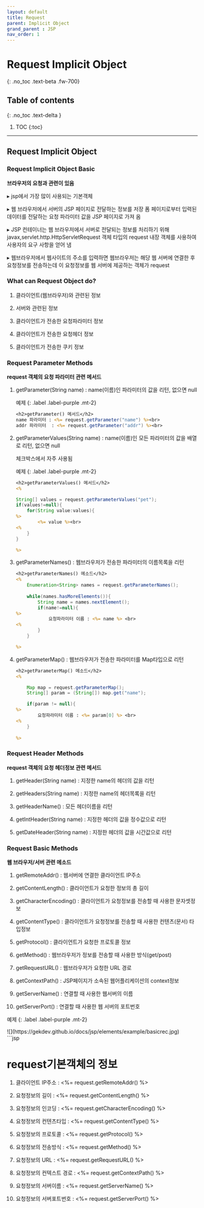 ```yaml
---
layout: default
title: Request
parent: Implicit Object
grand_parent : JSP
nav_order: 1
---
```


# Request Implicit Object
{: .no_toc .text-beta .fw-700}

## Table of contents
{: .no_toc .text-delta }

1. TOC
{:toc}

---

## Request Implicit Object

### Request Implicit Object Basic

**브라우저의 요청과 관련이 있음**

&#9656; jsp에서 가장 많이 사용되는 기본객체

&#9656; 웹 브라우저에서 서버의 JSP 페이지로 전달하는 정보를 저장 폼 페이지로부터 입력된 데이터를 전달하는 요청 파라미터 값을 JSP 페이지로 가져 옴

&#9656; JSP 컨테이너는 웹 브라우저에서 서버로 전달되는 정보를 처리하기 위해 javax,servlet.http.HttpServletRequest 객체 타입의 request 내장 객체를 사용하여 사용자의 요구 사항을 얻어 냄

&#9656; 웹브라우저에서 웹사이트의 주소를 입력하면 웹브라우저는 해당 웹 서버에 연결한 후 요청정보를 전송하는데 이 요청정보를 웹 서버에 제공하는 객체가 request 

### What can Request Object do?
 
1. 클라이언트(웹브라우저)와 관련된 정보

2. 서버와 관련된 정보

3. 클라이언트가 전송한 요청파라미터 정보

4. 클라이언트가 전송한 요청헤더 정보

5. 클라이언트가 전송한 쿠키 정보

### Request Parameter Methods

**request 객체의 요청 파라미터 관련 메서드**

1. getParameter(String name) : name(이름)인 파라미터의 값을 리턴, 없으면 null

    예제
    {: .label .label-purple .mt-2}
    ```jsp
    <h2>getParameter() 메서드</h2>
	name 파라미터 : <%= request.getParameter("name") %><br>
	addr 파라미터  : <%= request.getParameter("addr") %><br>
	```

2. getParameterValues(String name) : name(이름)인 모든 파라미터의 값을 배열로 리턴, 없으면 null

	체크박스에서 자주 사용됨

    예제
    {: .label .label-purple .mt-2}
    ```jsp
    <h2>getParameterValues() 메서드</h2>
	<%
	
	String[] values = request.getParameterValues("pet");
	if(values!=null){
		for(String value:values){
	%>		
			<%= value %><br>
	<%
		}
	}
	
	%>
    ```
    
3. getParameterNames() : 웹브라우저가 전송한 파라미터의 이름목록을 리턴

    ```jsp
    <h2>getParameterNames() 메소드</h2>
	<%
		Enumeration<String> names = request.getParameterNames();
		
		while(names.hasMoreElements()){
			String name = names.nextElement();
			if(name!=null){
	%>
				요청파라미터 이름 : <%= name %> <br>
	<%
			}
		}
	
	%>
    ```
    
4. getParameterMap() : 웹브라우저가 전송한 파라미터를 Map타입으로 리턴

    ```jsp
    <h2>getParameterMap() 메소드</h2>
	<%
	
		Map map = request.getParameterMap();
		String[] param = (String[]) map.get("name");
	
		if(param != null){
	%>
			요청파라미터 이름 : <%= param[0] %> <br>
	<%
		}
		
	%>
    ```
    
### Request Header Methods

**request 객체의 요청 헤더정보 관련 메서드**

1. getHeader(String name) : 지정한 name의 헤더의 값을 리턴

2. getHeaders(String name) : 지정한 name의 헤더목록을 리턴

3. getHeaderName() : 모든 헤더이름을 리턴

4. getIntHeader(String name) : 지정한 헤더의 값을 정수값으로 리턴

5. getDateHeader(String name) : 지정한 헤더의 값을 시간값으로 리턴

### Request Basic Methods

**웹 브라우저/서버 관련 메소드**

1. getRemoteAddr() : 웹서버에 연결한 클라이언트 IP주소

2. getContentLength() : 클라이언트가 요청한 정보의 총 길이

3. getCharacterEncoding() : 클라이언트가 요청정보를 전송할 때 사용한 문자셋정보

4. getContentType() : 클라이언트가 요청정보를 전송할 때 사용한 컨텐츠(문서) 타입정보

5. getProtocol() : 클라이언트가 요청한 프로토콜 정보

6. getMethod() : 웹브라우저가 정보를 전송할 때 사용한 방식(get/post)

7. getRequestURL() : 웹브라우저가 요청한 URL 경로

8. getContextPath() : JSP페이지가 소속된 웹어플리케이션의 context정보 

9. getServerName() : 연결할 때 사용한 웹서버의 이름

10. getServerPort() : 연결할 때 사용한 웹 서버의 포트번호

예제
{: .label .label-purple .mt-2}
<div class="code-example" markdown="1">
![](https://gekdev.github.io/docs/jsp/elements/example/basicrec.jpg)
</div>
```jsp
<h1>request기본객체의 정보</h1>

1. 클라이언트 IP주소 : <%= request.getRemoteAddr() %><br>

2. 요청정보의 길이 : <%= request.getContentLength() %><br>

3. 요청정보의 인코딩 : <%= request.getCharacterEncoding() %><br>

4. 요청정보의 컨텐츠타입 : <%= request.getContentType() %><br>

5. 요청정보의 프로토콜 : <%= request.getProtocol() %><br>

6. 요청정보의 전송방식 : <%= request.getMethod() %><br>

7. 요청정보의 URL : <%= request.getRequestURL() %><br>

8. 요청정보의 컨텍스트 경로 : <%= request.getContextPath() %><br> 

9. 요청정보의 서버이름 : <%= request.getServerName() %><br>

10. 요청정보의 서버포트번호 : <%= request.getServerPort() %><br>
```
